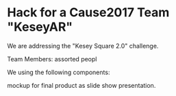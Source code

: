 # Hack for a Cause2017 Team "KeseyAR"

We are addressing the "Kesey Square 2.0" challenge.

Team Members:
assorted peopl  

We using the following components:

mockup for final product as slide show presentation.
